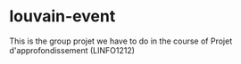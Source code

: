 # louvain-event
This is the group projet we have to do in the course of Projet d'approfondissement (LINFO1212)
